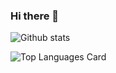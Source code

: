 ### Hi there 👋

![Github stats](https://github-readme-stats.vercel.app/api?username=robseq&theme=highcontrast&show_icons=true&count_private=true)

![Top Languages Card](https://github-readme-stats.vercel.app/api/top-langs/?username=robseq&layout=compact)
